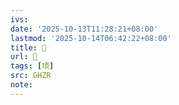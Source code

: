 ```yaml
---
ivs:
date: '2025-10-13T11:28:21+08:00'
lastmod: '2025-10-14T06:42:22+08:00'
title: 󰜩
url: 󰜩
tags: [瑌]
src: GHZR
note:
---
```

